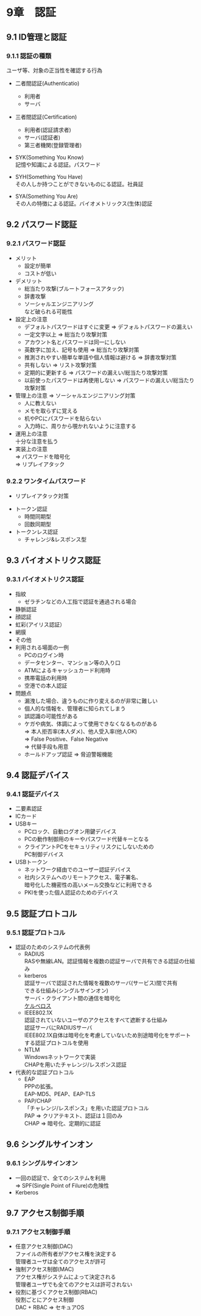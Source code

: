 # 9章　認証

## 9.1 ID管理と認証

### 9.1.1 認証の種類

ユーザ等、対象の正当性を確認する行為

* 二者間認証(Authenticatio)
	- 利用者
	- サーバ
* 三者間認証(Certification)
	- 利用者(認証請求者)
	- サーバ(認証者)
	- 第三者機関(登録管理者)

* SYK(Something You Know)<br />
記憶や知識による認証。パスワード

* SYH(Something You Have)<br />
その人しか持つことができないものにる認証。社員証

* SYA(Something You Are)<br />
その人の特徴による認証。バイオメトリックス(生体)認証

## 9.2 パスワード認証

### 9.2.1 パスワード認証

* メリット
	* 設定が簡単
	* コストが低い
* デメリット
	* 総当たり攻撃(ブルートフォースアタック)
	* 辞書攻撃
	* ソーシャルエンジニアリング<br />など破られる可能性
* 設定上の注意
	* デフォルトパスワードはすぐに変更 => デフォルトパスワードの漏えい
	* 一定文字以上 => 総当たり攻撃対策
	* アカウント名とパスワードは同一にしない
	* 英数字に加え、記号も使用 => 総当たり攻撃対策
	* 推測されやすい簡単な単語や個人情報は避ける => 辞書攻撃対策
	* 共有しない => リスト攻撃対策
	* 定期的に更新する => パスワードの漏えい/総当たり攻撃対策
	* 以前使ったパスワードは再使用しない => パスワードの漏えい/総当たり攻撃対策
* 管理上の注意 => ソーシャルエンジニアリング対策
	* 人に教えない
	* メモを取らずに覚える
	* 机やPCにパスワードを貼らない
	* 入力時に、周りから覗かれないように注意する
* 運用上の注意  
十分な注意を払う
* 実装上の注意  
=> パスワードを暗号化  
=> リプレイアタック

### 9.2.2 ワンタイムパスワード
- リプレイアタック対策
* トークン認証
	* 時間同期型
	* 回数同期型
* トークンレス認証
	* チャレンジ&レスポンス型

## 9.3 バイオメトリクス認証

### 9.3.1 バイオメトリクス認証

* 指紋
	- ゼラチンなどの人工指で認証を通過される場合
* 静脈認証
* 顔認証
* 虹彩(アイリス認証）
* 網膜
* その他
* 利用される場面の一例
	* PCのログイン時
	* データセンター、マンション等の入り口
	* ATMによるキャッシュカード利用時
	* 携帯電話の利用時
	* 空港での本人認証
* 問題点
	* 漏洩した場合、違うものに作り変えるのが非常に難しい
	* 個人的な情報を、管理者に知られてしまう
	* 誤認識の可能性がある
	* ケガや病気、体調によって使用できなくなるものがある  
	=> 本人拒否率(本人ダメ)、他人受入率(他人OK)  
	=> False Positive、False Negative  
	=> 代替手段も用意
	* ホールドアップ認証 => 脅迫警報機能

## 9.4 認証デバイス

### 9.4.1 認証デバイス

- 二要素認証
- ICカード
- USBキー
	- PCロック、自動ログオン用鍵デバイス
	- PCの動作制御用のキーやパスワード代替キーとなる
	- クライアントPCをセキュリティリスクにしないための  
	PC制御デバイス
- USBトークン
	- ネットワーク経由でのユーザー認証デバイス
	- 社内システムへのリモートアクセス、電子署名、  
	暗号化した機密性の高いメール交換などに利用できる
	- PKIを使った個人認証のためのデバイス

## 9.5 認証プロトコル

### 9.5.1 認証プロトコル

* 認証のためのシステムの代表例
	* RADIUS  
RASや無線LAN。認証情報を複数の認証サーバで共有できる認証の仕組み
	* kerberos  
認証サーバで認証された情報を複数のサーバ(サービス)間で共有  
できる仕組み(シングルサインオン)  
サーバ・クライアント間の通信を暗号化  
[ケルベロス](http://ja.wikipedia.org/wiki/%E3%82%B1%E3%83%AB%E3%83%99%E3%83%AD%E3%82%B9)
	* IEEE802.1X  
認証されていないユーザのアクセスをすべて遮断する仕組み  
認証サーバにRADIUSサーバ  
IEEE802.1X自体は暗号化を考慮していないため別途暗号化をサポート  
する認証プロトコルを使用
	* NTLM  
Windowsネットワークで実装  
CHAPを用いたチャレンジ/レスポンス認証
* 代表的な認証プロトコル
	* EAP  
PPPの拡張。  
EAP-MD5、PEAP、EAP-TLS
	* PAP/CHAP  
「チャレンジ/レスポンス」を用いた認証プロトコル  
PAP => クリアテキスト、認証は１回のみ  
CHAP => 暗号化、定期的に認証

## 9.6 シングルサインオン

### 9.6.1 シングルサインオン

* 一回の認証で、全てのシステムを利用  
=> SPF(Single Point of Filure)の危険性
* Kerberos

## 9.7 アクセス制御手順

### 9.7.1 アクセス制御手順

* 任意アクセス制御(DAC)  
ファイルの所有者がアクセス権を決定する  
管理者ユーザは全てのアクセスが許可
* 強制アクセス制御(MAC)  
アクセス権がシステムによって決定される  
管理者ユーザでも全てのアクセスは許可されない
* 役割に基づくアクセス制御(RBAC)  
役割ごとにアクセス制御  
DAC + RBAC => セキュアOS
